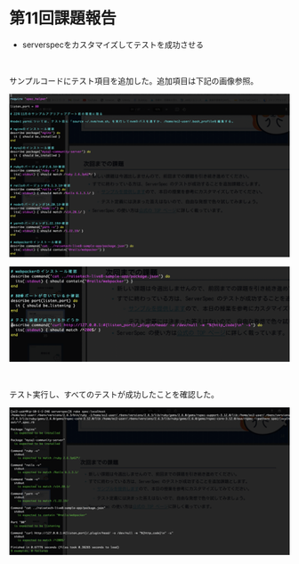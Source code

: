 # 第11回課題報告

* serverspecをカスタマイズしてテストを成功させる

<br>

サンプルコードにテスト項目を追加した。追加項目は下記の画像参照。  

![](images/11/serverspec1.png)

![](images/11/serverspec2.png)

<br>

テスト実行し、すべてのテストが成功したことを確認した。

![](images/11/testresult.png)